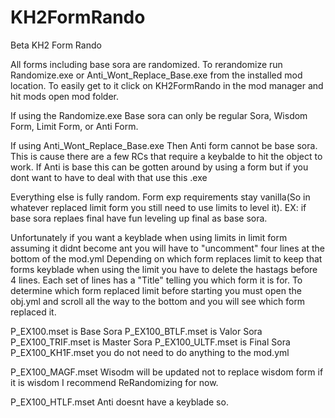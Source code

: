 # KH2FormRando

Beta KH2 Form Rando

All forms including base sora are randomized. To rerandomize run Randomize.exe or Anti_Wont_Replace_Base.exe from the installed mod location.
To easily get to it click on KH2FormRando in the mod manager and hit mods open mod folder.

If using the Randomize.exe
Base sora can only be regular Sora, Wisdom Form, Limit Form, or Anti Form.

If using Anti_Wont_Replace_Base.exe
Then Anti form cannot be base sora. This is cause there are a few RCs that require a keybalde to hit the object to work. If Anti is base this can be gotten around by using a form but if you dont want to have to deal with that use this .exe

Everything else is fully random. Form exp requirements stay vanilla(So in whatever replaced limit form you still need to use limits to level it). EX: if base sora replaes final have fun leveling up final as base sora.

Unfortunately if you want a keyblade when using limits in limit form assuming it didnt become ant you will have to "uncomment" four lines at the bottom of the mod.yml
Depending on which form replaces limit to keep that forms keyblade when using the limit you have to delete the hastags before 4 lines. Each set of lines has a "Title" telling you which form it is for. To determine which form replaced limit before starting you must open the obj.yml and scroll all the way to the bottom and you will see which form replaced it.

P_EX100.mset is Base Sora
P_EX100_BTLF.mset is Valor Sora
P_EX100_TRIF.mset is Master Sora
P_EX100_ULTF.mset is Final Sora
P_EX100_KH1F.mset you do not need to do anything to the mod.yml

P_EX100_MAGF.mset
Wisodm will be updated not to replace wisdom form if it is wisdom I recommend ReRandomizing for now.

P_EX100_HTLF.mset
Anti doesnt have a keyblade so.
